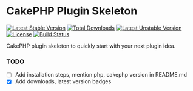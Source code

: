 # CakePHP Plugin Skeleton

[![Latest Stable Version](https://poser.pugx.org/ishanvyas22/cakephp-plugin-skeleton/v)](//packagist.org/packages/ishanvyas22/cakephp-plugin-skeleton)
[![Total Downloads](https://poser.pugx.org/ishanvyas22/cakephp-plugin-skeleton/downloads)](//packagist.org/packages/ishanvyas22/cakephp-plugin-skeleton)
[![Latest Unstable Version](https://poser.pugx.org/ishanvyas22/cakephp-plugin-skeleton/v/unstable)](//packagist.org/packages/ishanvyas22/cakephp-plugin-skeleton)
[![License](https://poser.pugx.org/ishanvyas22/cakephp-plugin-skeleton/license)](//packagist.org/packages/ishanvyas22/cakephp-plugin-skeleton)
[![Build Status](https://travis-ci.com/ishanvyas22/cakephp-plugin-skeleton.svg?branch=master)](https://travis-ci.com/ishanvyas22/cakephp-plugin-skeleton)

CakePHP plugin skeleton to quickly start with your next plugin idea.

### TODO

- [ ] Add installation steps, mention php, cakephp version in README.md
- [x] Add downloads, latest version badges
